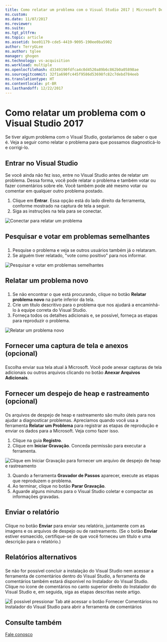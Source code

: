 ```yaml
---
title: Como relatar um problema com o Visual Studio 2017 | Microsoft Docs
ms.custom: 
ms.date: 11/07/2017
ms.reviewer: 
ms.suite: 
ms.tgt_pltfrm: 
ms.topic: article
ms.assetid: bee01179-cde5-4419-9095-190ee0ba5902
author: TerryGLee
ms.author: tglee
manager: ghogen
ms.technology: vs-acquisition
ms.workload: multiple
ms.openlocfilehash: d3349190fdfca4c0d4520a89b6c862b0a05898ae
ms.sourcegitcommit: 32f1a690fc445f9586d53698fc82c7debd784eeb
ms.translationtype: HT
ms.contentlocale: pt-BR
ms.lasthandoff: 12/22/2017
---
```

# <a name="how-to-report-a-problem-with-visual-studio-2017"></a>Como relatar um problema com o Visual Studio 2017
Se tiver algum problema com o Visual Studio, gostaríamos de saber o que é. Veja a seguir como relatar o problema para que possamos diagnosticá-lo e corrigi-lo.  

## <a name="sign-in-to-visual-studio"></a>Entrar no Visual Studio
Se você ainda não fez isso, entre no Visual Studio antes de relatar um problema. Dessa forma, você pode relatar o problema e também votar ou fazer comentários sobre ele. Você também pode até mesmo votar ou comentar em qualquer outro problema postado.

1.  Clique em **Entrar**. Essa opção está do lado direito da ferramenta, conforme mostrado na captura de tela a seguir.
2.  Siga as instruções na tela para se conectar.

 ![Conectar para relatar um problema](../ide/media/sign-in-new-ux.png "Conectar para relatar um problema")  

## <a name="search-and-vote-for-similar-problems"></a>Pesquisar e votar em problemas semelhantes  
###  <a name="search_and_vote"></a>  

1.  Pesquise o problema e veja se outros usuários também já o relataram.
2.  Se alguém tiver relatado, "vote como positivo" para nos informar.  

  ![Pesquisar e votar em problemas semelhantes](../ide/media/search-and-vote.png "Pesquisar e votar em problemas semelhantes")

## <a name="report-a-new-problem"></a>Relatar um problema novo
###  <a name="report_new_problem"></a>
1.  Se não encontrar o que está procurando, clique no botão **Relatar problema novo** na parte inferior da tela.
2.  Crie um título descritivo para o problema que nos ajudará a encaminhá-lo à equipe correta do Visual Studio.
3.  Forneça todos os detalhes adicionais e, se possível, forneça as etapas para reproduzir o problema.

  ![Relatar um problema novo](../ide/media/report-new-problem.png "Relatar um problema novo")

## <a name="provide-a-screenshot-and-attachments-optional"></a>Fornecer uma captura de tela e anexos (opcional)
###  <a name="provide_screenshots"></a>
 Escolha enviar sua tela atual à Microsoft. Você pode anexar capturas de tela adicionais ou outros arquivos clicando no botão **Anexar Arquivos Adicionais**.  

## <a name="provide-a-trace-and-heap-dump-optional"></a>Fornecer um despejo de heap e rastreamento (opcional)  
###  <a name="provide_a_trace_and_heap_dump"></a>  

Os arquivos de despejo de heap e rastreamento são muito úteis para nos ajudar a diagnosticar problemas. Apreciamos quando você usa a ferramenta **Relatar um Problema** para registrar as etapas de reprodução e enviar os dados para a Microsoft.  Veja como fazer isso.

1.  Clique na guia **Registro**.
2.  Clique em **Iniciar Gravação**. Conceda permissão para executar a ferramenta.

  ![Clique em Iniciar Gravação para fornecer um arquivo de despejo de heap e rastreamento ](../ide/media/record-dialog-box.png "Fornecer arquivo de despejo de heap e rastreamento")

3.  Quando a ferramenta **Gravador de Passos** aparecer, execute as etapas que reproduzem o problema.
4.  Ao terminar, clique no botão **Parar Gravação**.
5.  Aguarde alguns minutos para o Visual Studio coletar e compactar as informações gravadas.

## <a name="submit-the-report"></a>Enviar o relatório  
###  <a name="submit_the_report"></a>  
 Clique no botão **Enviar** para enviar seu relatório, juntamente com as imagens e os arquivos de despejo ou de rastreamento. (Se o botão **Enviar** estiver esmaecido, certifique-se de que você forneceu um título e uma descrição para o relatório.)  

## <a name="alternate-reporting"></a>Relatórios alternativos
###  <a name="alternate_reporting"></a>  
 Se não for possível concluir a instalação do Visual Studio nem acessar a ferramenta de comentários dentro do Visual Studio, a ferramenta de comentários também estará disponível no Instalador do Visual Studio. Clique no ícone de comentários no canto superior direito do Instalador do Visual Studio e, em seguida, siga as etapas descritas neste artigo.

 ![É possível pressionar Tab até acessar o botão Fornecer Comentários no Instalador do Visual Studio para abrir a ferramenta de comentários](../install/media/report-a-problem.png)

## <a name="see-also"></a>Consulte também  
 [Fale conosco](../ide/talk-to-us.md)
